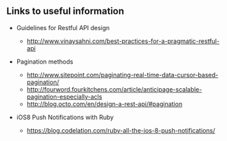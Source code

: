 ## Links to useful information

- Guidelines for Restful API design
  - http://www.vinaysahni.com/best-practices-for-a-pragmatic-restful-api

- Pagination methods
  - http://www.sitepoint.com/paginating-real-time-data-cursor-based-pagination/
  - http://fourword.fourkitchens.com/article/anticipage-scalable-pagination-especially-acls
  - http://blog.octo.com/en/design-a-rest-api/#pagination

- iOS8 Push Notifications with Ruby
  - https://blog.codelation.com/ruby-all-the-ios-8-push-notifications/
